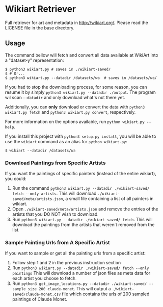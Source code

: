 # Wikiart Retriever

Full retriever for art and metadata in http://wikiart.org/.
Please read the LICENSE file in the base directory.

## Usage

The command bellow will fetch and convert all data available at WikiArt
into a "dataset-y" representation:
```shell
$ python3 wikiart.py # saves in ./wikiart-saved/
$ # Or...
$ python3 wikiart.py --datadir /datasets/wa  # saves in /datasets/wa/
```

If you had to stop the downloading process, for some reason,
you can resume it by simply `python3 wikiart.py --datadir ./output`.
 The program wil scan `--datadir` and only download what's not there yet.

Additionally, you can **only** download or convert the data with
`python3 wikiart.py fetch` and `python3 wikiart.py convert`, respectively.

For more information on the options available, run
`python wikiart.py --help`.

If you install this project with `python3 setup.py install`,
you will be able to use the `wikiart` command as an alias for
`python wikiart.py`:
```shell
$ wikiart --datadir /datasets/wa
```

### Download Paintings from Specific Artists

If you want the paintings of specific painters (instead of the entire wikiart), you could:

1. Run the command `python3 wikiart.py --datadir ./wikiart-saved/ fetch --only artists`. This will download `./wikiart-saved/meta/artists.json`, a small file containing a list of all painters in wikiart.
2. Open `./wikiart-saved/meta/artists.json` and remove the entries of the artists that you DO NOT wish to download.
3. Run `python3 wikiart.py --datadir ./wikiart-saved/ fetch`. This will download the paintings from the artists that weren't removed from the list.

### Sample Painting Urls from A Specific Artist

If you want to sample or get all the painting urls from a specific artist:

1. Follow step 1 and 2 in the previous instruction section
2. Run `python3 wikiart.py --datadir ./wikiart-saved/ fetch --only paintings` This will download a number of 
json files as meta data for each artist you choose to fetch.
3. Run `python3 get_image_locations.py --datadir ./wikiart-saved/ --sample_size 200 claude-monet`. This will output a `./wikiart-saved/claude-monet.csv` file which contains the urls of 200 sampled paintings of Claude Monet.
